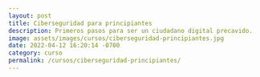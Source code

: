 ```yaml
---
layout: post
title: Ciberseguridad para principiantes
description: Primeros pasos para ser un ciudadano digital precavido.
image: assets/images/cursos/ciberseguridad-principiantes.jpg
date: 2022-04-12 16:20:14 -0700
category: curso
permalink: /cursos/ciberseguridad-principiantes/
---
```

